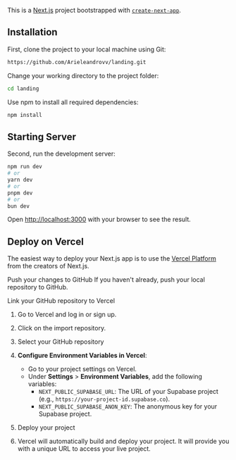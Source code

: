This is a [Next.js](https://nextjs.org) project bootstrapped with [`create-next-app`](https://nextjs.org/docs/app/api-reference/cli/create-next-app).

## Installation

First, clone the project to your local machine using Git:

```bash
https://github.com/Arieleandrovv/landing.git
```

Change your working directory to the project folder:
```bash
cd landing
```
Use npm to install all required dependencies:
```bash
npm install
```
## Starting Server

Second, run the development server:

```bash
npm run dev
# or
yarn dev
# or
pnpm dev
# or
bun dev
```

Open [http://localhost:3000](http://localhost:3000) with your browser to see the result.


## Deploy on Vercel

The easiest way to deploy your Next.js app is to use the [Vercel Platform](https://vercel.com/new?utm_medium=default-template&filter=next.js&utm_source=create-next-app&utm_campaign=create-next-app-readme) from the creators of Next.js.

Push your changes to GitHub
If you haven't already, push your local repository to GitHub.

Link your GitHub repository to Vercel

1. Go to Vercel and log in or sign up.
2. Click on the import repository.
3. Select your GitHub repository
4. **Configure Environment Variables in Vercel**:
   
   - Go to your project settings on Vercel.
   - Under **Settings** > **Environment Variables**, add the following variables:
     - `NEXT_PUBLIC_SUPABASE_URL`: The URL of your Supabase project (e.g., `https://your-project-id.supabase.co`).
     - `NEXT_PUBLIC_SUPABASE_ANON_KEY`: The anonymous key for your Supabase project.

5. Deploy your project
6. Vercel will automatically build and deploy your project. It will provide you with a unique URL to access your live project.

